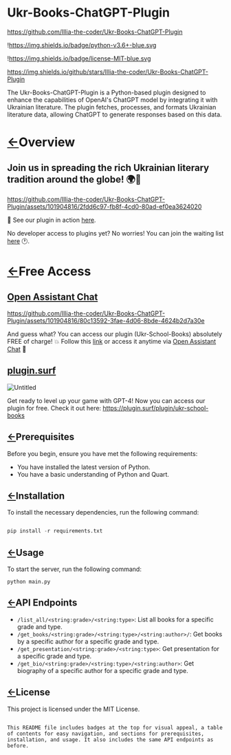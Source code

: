 # Ukr-Books-ChatGPT-Plugin
https://github.com/Illia-the-coder/Ukr-Books-ChatGPT-Plugin

!https://img.shields.io/badge/python-v3.6+-blue.svg

!https://img.shields.io/badge/license-MIT-blue.svg

https://img.shields.io/github/stars/Illia-the-coder/Ukr-Books-ChatGPT-Plugin

The Ukr-Books-ChatGPT-Plugin is a Python-based plugin designed to enhance the capabilities of OpenAI's ChatGPT model by integrating it with Ukrainian literature. The plugin fetches, processes, and formats Ukrainian literature data, allowing ChatGPT to generate responses based on this data.


# [←](https://www.notion.so/Ukr-Books-ChatGPT-ad1258cbc91b40e5ad78fa89f414dc09?pvs=21)Overview

## Join us in spreading the rich Ukrainian literary tradition around the globe! 🌍💪

https://github.com/Illia-the-coder/Ukr-Books-ChatGPT-Plugin/assets/101904816/2fdd6c97-fb8f-4cd0-80ad-ef0ea3624020

🔗 See our plugin in action [here](https://chat.openai.com/share/f2d7dcea-c965-4ad6-9e84-12334bc93120).

No developer access to plugins yet? No worries! You can join the waiting list [here](https://openai.com/waitlist/plugins) 🕐.

# [←](https://www.notion.so/Ukr-Books-ChatGPT-ad1258cbc91b40e5ad78fa89f414dc09?pvs=21)Free Access

## [Open Assistant Chat](https://open-assistant.io/chat)

https://github.com/Illia-the-coder/Ukr-Books-ChatGPT-Plugin/assets/101904816/80c13592-3fae-4d06-8bde-4624b2d7a30e

And guess what? You can access our plugin (Ukr-School-Books) absolutely FREE of charge! 💥 Follow this [link](https://ukr-books-chatgpt-plugin.illia56.repl.co/) or access it anytime via [Open Assistant Chat](https://open-assistant.io/chat) 📲

## [plugin.surf](https://plugin.surf/plugin/ukr-school-books)

![Untitled](https://s3-us-west-2.amazonaws.com/secure.notion-static.com/25bdcb6e-a676-42e8-9a5c-5ad93fc12e79/Untitled.jpeg)

Get ready to level up your game with GPT-4! Now you can access our plugin for free. Check it out here: https://plugin.surf/plugin/ukr-school-books

## [←](https://www.notion.so/Ukr-Books-ChatGPT-ad1258cbc91b40e5ad78fa89f414dc09?pvs=21)Prerequisites

Before you begin, ensure you have met the following requirements:

- You have installed the latest version of Python.
- You have a basic understanding of Python and Quart.

## [←](https://www.notion.so/Ukr-Books-ChatGPT-ad1258cbc91b40e5ad78fa89f414dc09?pvs=21)Installation

To install the necessary dependencies, run the following command:

```python

pip install -r requirements.txt

```

## [←](https://www.notion.so/Ukr-Books-ChatGPT-ad1258cbc91b40e5ad78fa89f414dc09?pvs=21)Usage

To start the server, run the following command:

```
python main.py

```

## [←](https://www.notion.so/Ukr-Books-ChatGPT-ad1258cbc91b40e5ad78fa89f414dc09?pvs=21)API Endpoints

- `/list_all/<string:grade>/<string:type>`: List all books for a specific grade and type.
- `/get_books/<string:grade>/<string:type>/<string:author>/`: Get books by a specific author for a specific grade and type.
- `/get_presentation/<string:grade>/<string:type>`: Get presentation for a specific grade and type.
- `/get_bio/<string:grade>/<string:type>/<string:author>`: Get biography of a specific author for a specific grade and type.

## [←](https://www.notion.so/Ukr-Books-ChatGPT-ad1258cbc91b40e5ad78fa89f414dc09?pvs=21)License

This project is licensed under the MIT License.

```

This README file includes badges at the top for visual appeal, a table of contents for easy navigation, and sections for prerequisites, installation, and usage. It also includes the same API endpoints as before.
```
